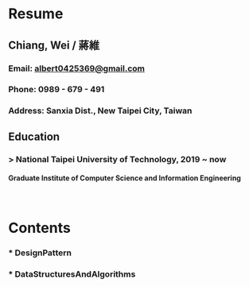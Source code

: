 Resume
=====
Chiang, Wei / 蔣維
-----
### Email: albert0425369@gmail.com
### Phone: 0989 - 679 - 491
### Address: Sanxia Dist., New Taipei City, Taiwan
Education
-----
### > National Taipei University of Technology, 2019 ~ now
#### Graduate Institute of Computer Science and Information Engineering
<br />

Contents
=====
### * DesignPattern
### * DataStructuresAndAlgorithms
